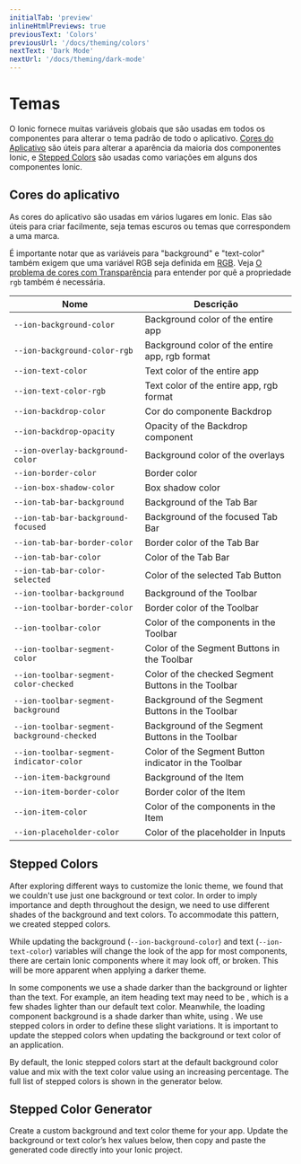 ```yaml
---
initialTab: 'preview'
inlineHtmlPreviews: true
previousText: 'Colors'
previousUrl: '/docs/theming/colors'
nextText: 'Dark Mode'
nextUrl: '/docs/theming/dark-mode'
---
```


# Temas

O Ionic fornece muitas variáveis globais que são usadas em todos os componentes para alterar o tema padrão de todo o aplicativo. [Cores do Aplicativo](#application-colors) são úteis para alterar a aparência da maioria dos componentes Ionic, e [Stepped Colors](#stepped-colors) são usadas como variações em alguns dos componentes Ionic.

## Cores do aplicativo

As cores do aplicativo são usadas em vários lugares em Ionic. Elas são úteis para criar facilmente, seja temas escuros ou temas que correspondem a uma marca.

É importante notar que as variáveis para "background" e "text-color" também exigem que uma variável RGB seja definida em <a href="https://developer.mozilla.org/en-US/docs/Glossary/RGB" target="_blank">RGB</a>. Veja [O problema de cores com Transparência](./advanced#the-alpha-problem) para entender por quê a propriedade `rgb` também é necessária.

| Nome                                       | Descrição                                            |
| ------------------------------------------ | ---------------------------------------------------- |
| `--ion-background-color`                   | Background color of the entire app                   |
| `--ion-background-color-rgb`               | Background color of the entire app, rgb format       |
| `--ion-text-color`                         | Text color of the entire app                         |
| `--ion-text-color-rgb`                     | Text color of the entire app, rgb format             |
| `--ion-backdrop-color`                     | Cor do componente Backdrop                           |
| `--ion-backdrop-opacity`                   | Opacity of the Backdrop component                    |
| `--ion-overlay-background-color`           | Background color of the overlays                     |
| `--ion-border-color`                       | Border color                                         |
| `--ion-box-shadow-color`                   | Box shadow color                                     |
| `--ion-tab-bar-background`                 | Background of the Tab Bar                            |
| `--ion-tab-bar-background-focused`         | Background of the focused Tab Bar                    |
| `--ion-tab-bar-border-color`               | Border color of the Tab Bar                          |
| `--ion-tab-bar-color`                      | Color of the Tab Bar                                 |
| `--ion-tab-bar-color-selected`             | Color of the selected Tab Button                     |
| `--ion-toolbar-background`                 | Background of the Toolbar                            |
| `--ion-toolbar-border-color`               | Border color of the Toolbar                          |
| `--ion-toolbar-color`                      | Color of the components in the Toolbar               |
| `--ion-toolbar-segment-color`              | Color of the Segment Buttons in the Toolbar          |
| `--ion-toolbar-segment-color-checked`      | Color of the checked Segment Buttons in the Toolbar  |
| `--ion-toolbar-segment-background`         | Background of the Segment Buttons in the Toolbar     |
| `--ion-toolbar-segment-background-checked` | Background of the Segment Buttons in the Toolbar     |
| `--ion-toolbar-segment-indicator-color`    | Color of the Segment Button indicator in the Toolbar |
| `--ion-item-background`                    | Background of the Item                               |
| `--ion-item-border-color`                  | Border color of the Item                             |
| `--ion-item-color`                         | Color of the components in the Item                  |
| `--ion-placeholder-color`                  | Color of the placeholder in Inputs                   |


## Stepped Colors

After exploring different ways to customize the Ionic theme, we found that we couldn't use just one background or text color. In order to imply importance and depth throughout the design, we need to use different shades of the background and text colors. To accommodate this pattern, we created stepped colors.

While updating the background (`--ion-background-color`) and text (`--ion-text-color`) variables will change the look of the app for most components, there are certain Ionic components where it may look off, or broken. This will be more apparent when applying a darker theme.

In some components we use a shade darker than the background or lighter than the text. For example, an item heading text may need to be <code-color mode="md" value="#404040"></code-color>, which is a few shades lighter than our default text color. Meanwhile, the loading component background is a shade darker than white, using <code-color mode="md" value="#f2f2f2"></code-color>. We use stepped colors in order to define these slight variations. It is important to update the stepped colors when updating the background or text color of an application.</p>

<p>By default, the Ionic stepped colors start at the default background color value <code-color mode="md" value="#ffffff"></code-color> and mix with the text color value <code-color mode="md" value="#000000"></code-color> using an increasing percentage. The full list of stepped colors is shown in the generator below.</p>

<h2>Stepped Color Generator</h2>

<p>Create a custom background and text color theme for your app. Update the background or text color’s hex values below, then copy and paste the generated code directly into your Ionic project.</p>

<p><stepped-color-generator mode="md" no-prerender></stepped-color-generator></p>